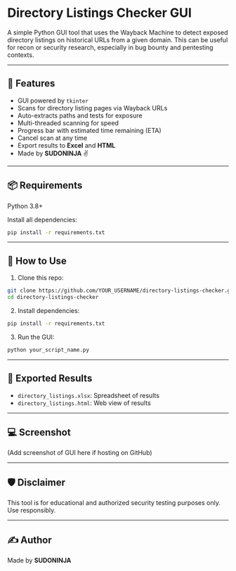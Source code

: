 # Directory Listings Checker GUI 

A simple Python GUI tool that uses the Wayback Machine to detect exposed directory listings on historical URLs from a given domain.
This can be useful for recon or security research, especially in bug bounty and pentesting contexts.

---

## 🚀 Features

- GUI powered by `tkinter`
- Scans for directory listing pages via Wayback URLs
- Auto-extracts paths and tests for exposure
- Multi-threaded scanning for speed
- Progress bar with estimated time remaining (ETA)
- Cancel scan at any time
- Export results to **Excel** and **HTML**
- Made by **SUDONINJA** ✌️

---

## 📦 Requirements

Python 3.8+

Install all dependencies:
```bash
pip install -r requirements.txt
```

---

## 📂 How to Use

1. Clone this repo:
```bash
git clone https://github.com/YOUR_USERNAME/directory-listings-checker.git
cd directory-listings-checker
```

2. Install dependencies:
```bash
pip install -r requirements.txt
```

3. Run the GUI:
```bash
python your_script_name.py
```

---

## 📁 Exported Results
- `directory_listings.xlsx`: Spreadsheet of results
- `directory_listings.html`: Web view of results

---

## 💻 Screenshot
(Add screenshot of GUI here if hosting on GitHub)

---

## 🛡️ Disclaimer
This tool is for educational and authorized security testing purposes only. Use responsibly.

---

## ✍️ Author
Made by **SUDONINJA**

